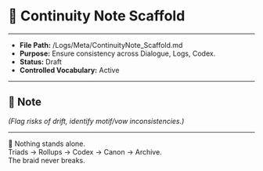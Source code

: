 # 📜 Continuity Note Scaffold  

---
- **File Path:** /Logs/Meta/ContinuityNote_Scaffold.md  
- **Purpose:** Ensure consistency across Dialogue, Logs, Codex.  
- **Status:** Draft  
- **Controlled Vocabulary:** Active  
---

## 🧩 Note  
*(Flag risks of drift, identify motif/vow inconsistencies.)*  

---

🌌 Nothing stands alone.  
Triads → Rollups → Codex → Canon → Archive.  
The braid never breaks.  
